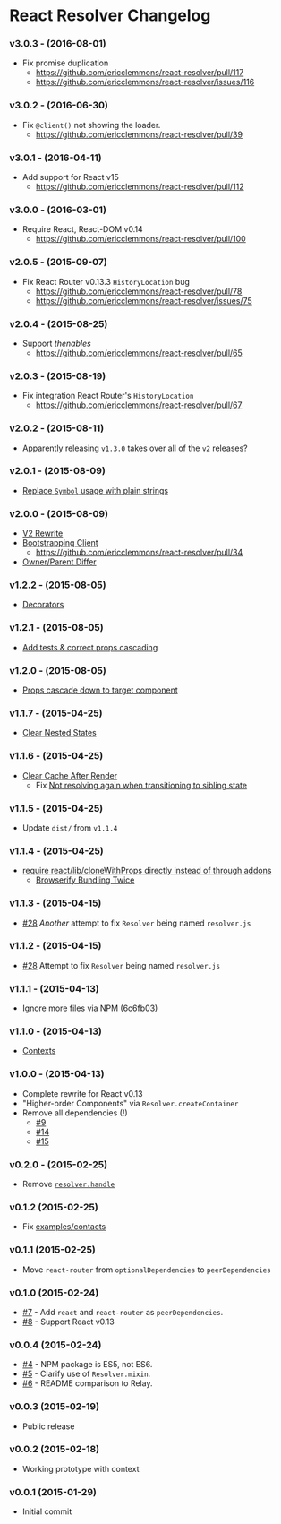 # React Resolver Changelog

### v3.0.3 - (2016-08-01)
- Fix promise duplication
  + <https://github.com/ericclemmons/react-resolver/pull/117>
  + <https://github.com/ericclemmons/react-resolver/issues/116>

### v3.0.2 - (2016-06-30)

- Fix `@client()` not showing the loader.
  + <https://github.com/ericclemmons/react-resolver/pull/39>

### v3.0.1 - (2016-04-11)

- Add support for React v15
  + <https://github.com/ericclemmons/react-resolver/pull/112>

### v3.0.0 - (2016-03-01)

- Require React, React-DOM v0.14
  + <https://github.com/ericclemmons/react-resolver/pull/100>

### v2.0.5 - (2015-09-07)

- Fix React Router v0.13.3 `HistoryLocation` bug
  + <https://github.com/ericclemmons/react-resolver/pull/78>
  + <https://github.com/ericclemmons/react-resolver/issues/75>


### v2.0.4 - (2015-08-25)

- Support _thenables_
  + <https://github.com/ericclemmons/react-resolver/pull/65>


### v2.0.3 - (2015-08-19)

- Fix integration React Router's `HistoryLocation`
  + <https://github.com/ericclemmons/react-resolver/pull/67>


### v2.0.2 - (2015-08-11)

- Apparently releasing `v1.3.0` takes over all of the `v2` releases?


### v2.0.1 - (2015-08-09)

- [Replace `Symbol` usage with plain strings](https://github.com/ericclemmons/react-resolver/issues/58)


### v2.0.0 - (2015-08-09)

- [V2 Rewrite](https://github.com/ericclemmons/react-resolver/pull/52)
- [Bootstrapping Client](https://github.com/ericclemmons/react-resolver/issues/22)
  + <https://github.com/ericclemmons/react-resolver/pull/34>
- [Owner/Parent Differ](https://github.com/ericclemmons/react-resolver/issues/29)


### v1.2.2 - (2015-08-05)

- [Decorators](https://github.com/ericclemmons/react-resolver/pull/31)


### v1.2.1 - (2015-08-05)

- [Add tests & correct props cascading](https://github.com/ericclemmons/react-resolver/pull/48)


### v1.2.0 - (2015-08-05)

- [Props cascade down to target component](https://github.com/ericclemmons/react-resolver/pull/56)


### v1.1.7 - (2015-04-25)

- [Clear Nested States](https://github.com/ericclemmons/react-resolver/pull/37)


### v1.1.6 - (2015-04-25)

- [Clear Cache After Render](https://github.com/ericclemmons/react-resolver/issues/33)
  + Fix [Not resolving again when transitioning to sibling state](https://github.com/ericclemmons/react-resolver/issues/17)


### v1.1.5 - (2015-04-25)

- Update `dist/` from `v1.1.4`


### v1.1.4 - (2015-04-25)

- [require react/lib/cloneWithProps directly instead of through addons](https://github.com/ericclemmons/react-resolver/pull/32)
  + [Browserify Bundling Twice](https://github.com/ericclemmons/react-resolver/issues/27)


### v1.1.3 - (2015-04-15)

- [#28](https://github.com/ericclemmons/react-resolver/issues/28)
  _Another_ attempt to fix `Resolver` being named `resolver.js`


### v1.1.2 - (2015-04-15)

- [#28](https://github.com/ericclemmons/react-resolver/issues/28)
  Attempt to fix `Resolver` being named `resolver.js`


### v1.1.1 - (2015-04-13)

- Ignore more files via NPM (6c6fb03)


### v1.1.0 - (2015-04-13)

- [Contexts](https://github.com/ericclemmons/react-resolver/pull/21)


### v1.0.0 - (2015-04-13)

- Complete rewrite for React v0.13
- "Higher-order Components" via `Resolver.createContainer`
- Remove all dependencies (!)
  + [#9](https://github.com/ericclemmons/react-resolver/issues/9)
  + [#14](https://github.com/ericclemmons/react-resolver/issues/14)
  + [#15](https://github.com/ericclemmons/react-resolver/issues/15)


### v0.2.0 - (2015-02-25)

- Remove [`resolver.handle`][11]


### v0.1.2 (2015-02-25)

- Fix [examples/contacts](https://github.com/ericclemmons/react-resolver/tree/e026a3b1cbf16995c10c825c18d2f20b6277f62f/examples/contacts)


### v0.1.1 (2015-02-25)

- Move `react-router` from `optionalDependencies` to `peerDependencies`


### v0.1.0 (2015-02-24)

- [#7][7] - Add `react` and `react-router` as `peerDependencies`.
- [#8][8] - Support React v0.13


### v0.0.4 (2015-02-24)

- [#4][4] - NPM package is ES5, not ES6.
- [#5][5] - Clarify use of `Resolver.mixin`.
- [#6][6] - README comparison to Relay.


### v0.0.3 (2015-02-19)

- Public release


### v0.0.2 (2015-02-18)

- Working prototype with context


### v0.0.1 (2015-01-29)

- Initial commit


[4]: https://github.com/ericclemmons/react-resolver/pull/4
[5]: https://github.com/ericclemmons/react-resolver/issues/5
[6]: https://github.com/ericclemmons/react-resolver/issues/6
[7]: https://github.com/ericclemmons/react-resolver/issues/7
[8]: https://github.com/ericclemmons/react-resolver/issues/8
[11]: https://github.com/ericclemmons/react-resolver/issues/11
